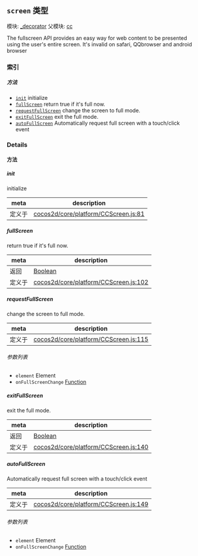 ## `screen` 类型



模块: [_decorator](../modules/_decorator.md)
父模块: [cc](../modules/cc.md)


The fullscreen API provides an easy way for web content to be presented using the user's entire screen.
It's invalid on safari, QQbrowser and android browser


### 索引



##### 方法

  - [`init`](#init) initialize
  - [`fullScreen`](#fullscreen) return true if it's full now.
  - [`requestFullScreen`](#requestfullscreen) change the screen to full mode.
  - [`exitFullScreen`](#exitfullscreen) exit the full mode.
  - [`autoFullScreen`](#autofullscreen) Automatically request full screen with a touch/click event



### Details




<!-- Method Block -->
#### 方法


##### init

initialize

| meta | description |
|------|-------------|
| 定义于 | [cocos2d/core/platform/CCScreen.js:81](https://github.com/cocos-creator/engine/blob/de46973d0b5edcff4f973186ce89752080cb6b7c/cocos2d/core/platform/CCScreen.js#L81) |



##### fullScreen

return true if it's full now.

| meta | description |
|------|-------------|
| 返回 | <a href="https://developer.mozilla.org/en/JavaScript/Reference/Global_Objects/Boolean" class="crosslink external" target="_blank">Boolean</a> 
| 定义于 | [cocos2d/core/platform/CCScreen.js:102](https://github.com/cocos-creator/engine/blob/de46973d0b5edcff4f973186ce89752080cb6b7c/cocos2d/core/platform/CCScreen.js#L102) |



##### requestFullScreen

change the screen to full mode.

| meta | description |
|------|-------------|
| 定义于 | [cocos2d/core/platform/CCScreen.js:115](https://github.com/cocos-creator/engine/blob/de46973d0b5edcff4f973186ce89752080cb6b7c/cocos2d/core/platform/CCScreen.js#L115) |

###### 参数列表
- `element` Element 
- `onFullScreenChange` <a href="https://developer.mozilla.org/en/JavaScript/Reference/Global_Objects/Function" class="crosslink external" target="_blank">Function</a> 


##### exitFullScreen

exit the full mode.

| meta | description |
|------|-------------|
| 返回 | <a href="https://developer.mozilla.org/en/JavaScript/Reference/Global_Objects/Boolean" class="crosslink external" target="_blank">Boolean</a> 
| 定义于 | [cocos2d/core/platform/CCScreen.js:140](https://github.com/cocos-creator/engine/blob/de46973d0b5edcff4f973186ce89752080cb6b7c/cocos2d/core/platform/CCScreen.js#L140) |



##### autoFullScreen

Automatically request full screen with a touch/click event

| meta | description |
|------|-------------|
| 定义于 | [cocos2d/core/platform/CCScreen.js:149](https://github.com/cocos-creator/engine/blob/de46973d0b5edcff4f973186ce89752080cb6b7c/cocos2d/core/platform/CCScreen.js#L149) |

###### 参数列表
- `element` Element 
- `onFullScreenChange` <a href="https://developer.mozilla.org/en/JavaScript/Reference/Global_Objects/Function" class="crosslink external" target="_blank">Function</a> 



